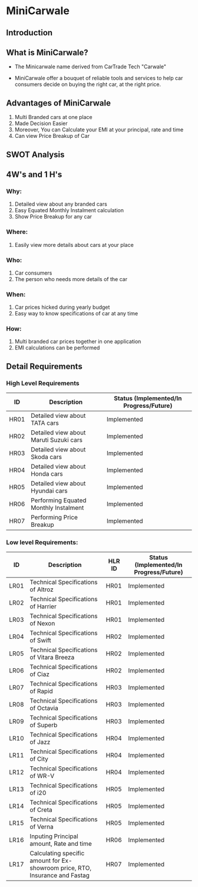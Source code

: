 # MiniCarwale 

## Introduction
## What is MiniCarwale?
 - The Minicarwale name derived from CarTrade Tech "Carwale"

 - MiniCarwale offer a bouquet of reliable tools and services to help car consumers decide on buying the right car, at the right price.
## Advantages of MiniCarwale
1. Multi Branded cars at one place
2. Made Decision Easier
3. Moreover, You can Calculate your EMI at your principal, rate and time 
4. Can view Price Breakup of Car

## SWOT Analysis


## 4W's and 1 H's

### Why:
1. Detailed view about any branded cars
2. Easy Equated Monthly Instalment calculation
3. Show Price Breakup for any car

### Where:
1. Easily view more details about cars at your place

### Who:
1. Car consumers
2. The person who needs more details of the car

### When:
1. Car prices hicked during yearly budget
2. Easy way to know specifications of car at any time


### How:
1. Multi branded car prices together in one application
2. EMI calculations can be performed 


## Detail Requirements
### High Level Requirements 
| ID | Description | Status (Implemented/In Progress/Future) | 
| ----- | ----- | ---------|
| HR01 | Detailed view about TATA cars | Implemented | 
| HR02 | Detailed view about Maruti Suzuki cars | Implemented | 
| HR03 | Detailed view about Skoda cars | Implemented | 
| HR04 | Detailed view about Honda cars | Implemented | 
| HR05 | Detailed view about Hyundai cars | Implemented | 
| HR06 | Performing Equated Monthly Instalment | Implemented | 
| HR07 | Performing Price Breakup | Implemented | 


### Low level Requirements:
| ID | Description | HLR ID | Status (Implemented/In Progress/Future) |
| ------ | --------- | ------ | ----- |
| LR01 | Technical Specifications of Altroz  | HR01 | Implemented  |
| LR02| Technical Specifications of Harrier | HR01 | Implemented  |
| LR03| Technical Specifications of Nexon | HR01| Implemented  |
| LR04 | Technical Specifications of Swift | HR02 | Implemented  |
| LR05 | Technical Specifications of Vitara Breeza | HR02 | Implemented  |
| LR06 | Technical Specifications of Ciaz | HR02 | Implemented  |
| LR07 | Technical Specifications of Rapid | HR03 | Implemented  |
| LR08 | Technical Specifications of Octavia | HR03 | Implemented  |
| LR09 | Technical Specifications of Superb | HR03 | Implemented  |
| LR10 | Technical Specifications of Jazz | HR04 | Implemented  |
| LR11 | Technical Specifications of City | HR04 | Implemented  |
| LR12 | Technical Specifications of WR-V | HR04 | Implemented  |
| LR13 | Technical Specifications of i20 | HR05 | Implemented  |
| LR14 | Technical Specifications of Creta | HR05 | Implemented  |
| LR15 | Technical Specifications of Verna | HR05 | Implemented  |
| LR16 | Inputing Principal amount, Rate and time | HR06 | Implemented  |
| LR17 | Calculating specific amount for Ex-showroom price, RTO, Insurance and Fastag  | HR07 | Implemented  |


